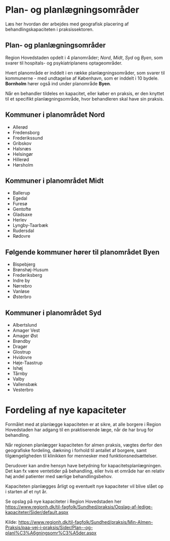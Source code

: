 # Plan- og planlægningsområder
​Læs her hvordan der arbejdes med geografisk placering af behandlingskapaciteten i praksissektoren.

## Plan- og planlægningsområder
Region Hovedstaden opdelt i 4 planområder; *Nord*, *Midt*, *Syd* og *Byen*, som svarer til hospitals- og psykiatriplanens optageområder. 

Hvert planområde er inddelt i en række planlægningsområder, som svarer til kommunerne - med undtagelse af København, som er inddelt i 10 bydele. **Bornholm** hører også ind under planområde **Byen**.

Når en behandler tildeles en kapacitet, eller køber en praksis, er den knyttet til et specifikt planlægningsområde, hvor behandleren skal have sin praksis.

## Kommuner i planområdet Nord
- Allerød
- Fredensborg
- Frederikssund
- Gribskov
- Halsnæs
- Helsingør
- Hillerød
- Hørsholm

## Kommuner i planområdet Midt
- Ballerup
- Egedal
- Furesø
- Gentofte
- Gladsaxe
- Herlev
- Lyngby-Taarbæk
- Rudersdal
- Rødovre

## Følgende kommuner hører til planområdet Byen
- Bispebjerg
- Brønshøj-Husum
- Frederiksberg
- Indre by
- Nørrebro
- Vanløse
- Østerbro

## Kommuner i planområdet Syd
- Albertslund
- Amager Vest
- Amager Øst
- Brøndby
- Dragør
- Glostrup
- Hvidovre
- Høje-Taastrup
- Ishøj
- Tårnby
- Valby
- Vallensbæk
- Vesterbro

# Fordeling af nye kapaciteter
​Formålet med at planlægge kapaciteten er at sikre, at  alle borgere i Region Hovedstaden har adgang til en praktiserende læge, når de har brug for behandling.

Når regionen planlægger kapaciteten for almen praksis, vægtes derfor den geografiske fordeling, dækning i forhold til antallet af borgere, samt tilgængeligheden til klinikken for mennesker med funktionsnedsættelser.

Derudover kan andre hensyn have betydning for kapacitetsplanlægningen. Det kan fx være ventetider på behandling, eller hvis et område har en relativ høj andel patienter med særlige behandlingsbehov.

Kapaciteten planlægges årligt og eventuelt nye kapaciteter vil blive slået op i starten af et nyt år.

Se opslag på nye kapaciteter i Region Hovedstaden her  
https://www.regionh.dk/til-fagfolk/Sundhed/praksis/Opslag-af-ledige-kapaciteter/Sider/default.aspx 

Kilde: https://www.regionh.dk/til-fagfolk/Sundhed/praksis/Min-Almen-Praksis/paa-vej-i-praksis/Sider/Plan--og-planl%C3%A6gningsomr%C3%A5der.aspx
